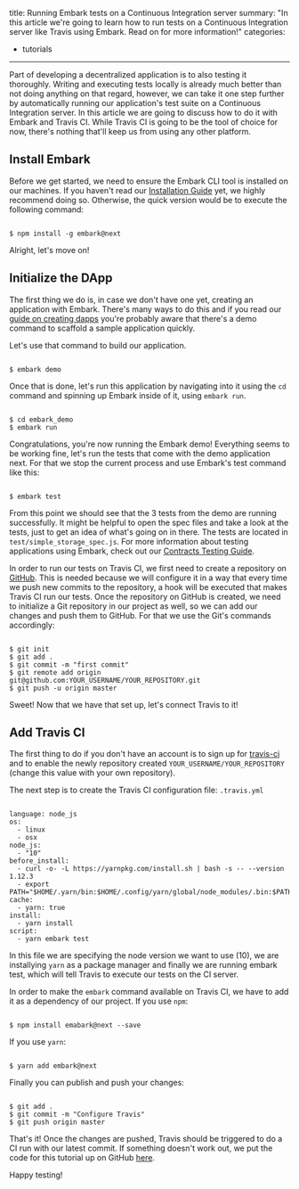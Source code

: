 title: Running Embark tests on a Continuous Integration server
summary: "In this article we're going to learn how to run tests on a Continuous Integration server like Travis using Embark. Read on for more information!"
categories:
  - tutorials
---

Part of developing a decentralized application is to also testing it thoroughly. Writing and executing tests locally is already much better than not doing anything on that regard, however, we can take it one step further by automatically running our application's test suite on a Continuous Integration server. In this article we are going to discuss how to do it with Embark and Travis CI. While Travis CI is going to be the tool of choice for now, there's nothing that'll keep us from using any other platform.

## Install Embark

Before we get started, we need to ensure the Embark CLI tool is installed on our machines. If you haven't read our [Installation Guide](/docs/installation.html) yet, we highly recommend doing so. Otherwise, the quick version would be to execute the following command:

<pre><code class="shell">
$ npm install -g embark@next
</code></pre>

Alright, let's move on!

## Initialize the DApp

The first thing we do is, in case we don't have one yet, creating an application with Embark. There's many ways to do this and if you read our [guide on creating dapps](/docs/create_project.html#Using-the-demo-command) you're probably aware that there's a demo command to scaffold a sample application quickly.

Let's use that command to build our application.

<pre><code class="shell">
$ embark demo
</code></pre>

Once that is done, let's run this application by navigating into it using the `cd` command and spinning up Embark inside of it, using `embark run`.

<pre><code class="shell">
$ cd embark_demo
$ embark run
</code></pre>

Congratulations, you're now running the Embark demo! Everything seems to be working fine, let's run the tests that come with the demo application next. For that we stop the current process and use Embark's test command like this:

<pre><code class="shell">
$ embark test
</code></pre>

From this point we should see that the 3 tests from the demo are running successfully. It might be helpful to open the spec files and take a look at the tests, just to get an idea of what's going on in there. The tests are located in `test/simple_storage_spec.js`. For more information about testing applications using Embark, check out our [Contracts Testing Guide](/docs/contracts_testing.html).

In order to run our tests on Travis CI, we first need to create a repository on [GitHub](https://github.com/). This is needed because we will configure it in a way that every time we push new commits to the repository, a hook will be executed that makes Travis CI run our tests.
Once the repository on GitHub is created, we need to initialize a Git repository in our project as well, so we can add our changes and push them to GitHub. For that we use the Git's commands accordingly:

<pre><code class="shell">
$ git init
$ git add .
$ git commit -m "first commit"
$ git remote add origin git@github.com:YOUR_USERNAME/YOUR_REPOSITORY.git
$ git push -u origin master
</code></pre>

Sweet! Now that we have that set up, let's connect Travis to it!

## Add Travis CI

The first thing to do if you don't have an account is to sign up for [travis-ci](https://travis-ci.org) and to enable the newly repository created
`YOUR_USERNAME/YOUR_REPOSITORY` (change this value with your own repository).

The next step is to create the Travis CI configuration file: `.travis.yml`

<pre><code class="yml">
language: node_js
os:
  - linux
  - osx
node_js:
  - "10"
before_install:
  - curl -o- -L https://yarnpkg.com/install.sh | bash -s -- --version 1.12.3
  - export PATH="$HOME/.yarn/bin:$HOME/.config/yarn/global/node_modules/.bin:$PATH"
cache:
  - yarn: true
install:
  - yarn install
script:
  - yarn embark test
</code></pre>

In this file we are specifying the node version we want to use (10), we are installying `yarn` as a package manager and finally we are running embark test, which will tell Travis to execute our tests on the CI server.

In order to make the `embark` command available on Travis CI, we have to add it as a dependency of our project.
If you use `npm`:

<pre><code class="shell">
$ npm install emabark@next --save
</code></pre>

If you use `yarn`:

<pre><code class="shell">
$ yarn add embark@next
</code></pre>

Finally you can publish and push your changes:

<pre><code class="shell">
$ git add .
$ git commit -m "Configure Travis"
$ git push origin master
</code></pre>

That's it! Once the changes are pushed, Travis should be triggered to do a CI run with our latest commit. If something doesn't work out, we put the code for this tutorial up on GitHub [here](https://github.com/alaibe/embark-demo-travis).

Happy testing!

